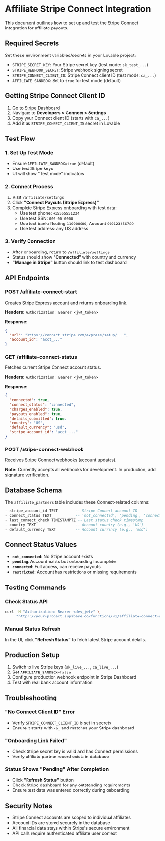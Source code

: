 # Affiliate Stripe Connect Integration

This document outlines how to set up and test the Stripe Connect integration for affiliate payouts.

## Required Secrets

Set these environment variables/secrets in your Lovable project:

- `STRIPE_SECRET_KEY`: Your Stripe secret key (test mode: `sk_test_...`)
- `STRIPE_WEBHOOK_SECRET`: Stripe webhook signing secret
- `STRIPE_CONNECT_CLIENT_ID`: Stripe Connect client ID (test mode: `ca_...`)
- `AFFILIATE_SANDBOX`: Set to `true` for test mode (default)

## Getting Stripe Connect Client ID

1. Go to [Stripe Dashboard](https://dashboard.stripe.com/test/connect/settings)
2. Navigate to **Developers > Connect > Settings**
3. Copy your Connect client ID (starts with `ca_...`)
4. Add it as `STRIPE_CONNECT_CLIENT_ID` secret in Lovable

## Test Flow

### 1. Set Up Test Mode
- Ensure `AFFILIATE_SANDBOX=true` (default)
- Use test Stripe keys
- UI will show "Test mode" indicators

### 2. Connect Process
1. Visit `/affiliate/settings`
2. Click **"Connect Payouts (Stripe Express)"**
3. Complete Stripe Express onboarding with test data:
   - Use test phone: `+15555551234`
   - Use test SSN: `000-00-0000` 
   - Use test bank: Routing `110000000`, Account `000123456789`
   - Use test address: any US address

### 3. Verify Connection
- After onboarding, return to `/affiliate/settings`
- Status should show **"Connected"** with country and currency
- **"Manage in Stripe"** button should link to test dashboard

## API Endpoints

### POST /affiliate-connect-start
Creates Stripe Express account and returns onboarding link.

**Headers:** `Authorization: Bearer <jwt_token>`

**Response:**
```json
{
  "url": "https://connect.stripe.com/express/setup/...",
  "account_id": "acct_..."
}
```

### GET /affiliate-connect-status  
Fetches current Stripe Connect account status.

**Headers:** `Authorization: Bearer <jwt_token>`

**Response:**
```json
{
  "connected": true,
  "connect_status": "connected",
  "charges_enabled": true,
  "payouts_enabled": true,
  "details_submitted": true,
  "country": "US",
  "default_currency": "usd",
  "stripe_account_id": "acct_..."
}
```

### POST /stripe-connect-webhook
Receives Stripe Connect webhooks (account updates).

**Note:** Currently accepts all webhooks for development. In production, add signature verification.

## Database Schema

The `affiliate_partners` table includes these Connect-related columns:

```sql
- stripe_account_id TEXT        -- Stripe Connect account ID
- connect_status TEXT           -- 'not_connected', 'pending', 'connected', 'restricted'  
- last_connect_check TIMESTAMPTZ -- Last status check timestamp
- country TEXT                  -- Account country (e.g., 'US')
- default_currency TEXT         -- Account currency (e.g., 'usd')
```

## Connect Status Values

- **`not_connected`**: No Stripe account exists
- **`pending`**: Account exists but onboarding incomplete
- **`connected`**: Full access, can receive payouts
- **`restricted`**: Account has restrictions or missing requirements

## Testing Commands

### Check Status API
```bash
curl -H "Authorization: Bearer <dev_jwt>" \
     "https://your-project.supabase.co/functions/v1/affiliate-connect-status"
```

### Manual Status Refresh
In the UI, click **"Refresh Status"** to fetch latest Stripe account details.

## Production Setup

1. Switch to live Stripe keys (`sk_live_...`, `ca_live_...`)
2. Set `AFFILIATE_SANDBOX=false`
3. Configure production webhook endpoint in Stripe Dashboard
4. Test with real bank account information

## Troubleshooting

### "No Connect Client ID" Error
- Verify `STRIPE_CONNECT_CLIENT_ID` is set in secrets
- Ensure it starts with `ca_` and matches your Stripe dashboard

### "Onboarding Link Failed" 
- Check Stripe secret key is valid and has Connect permissions
- Verify affiliate partner record exists in database

### Status Shows "Pending" After Completion
- Click **"Refresh Status"** button
- Check Stripe dashboard for any outstanding requirements
- Ensure test data was entered correctly during onboarding

## Security Notes

- Stripe Connect accounts are scoped to individual affiliates
- Account IDs are stored securely in the database
- All financial data stays within Stripe's secure environment
- API calls require authenticated affiliate user context